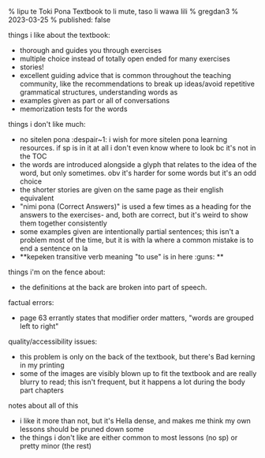 % lipu te Toki Pona Textbook to li mute, taso li wawa lili
% gregdan3
% 2023-03-25
% published: false

things i like about the textbook:

- thorough and guides you through exercises
- multiple choice instead of totally open ended for many exercises
- stories!
- excellent guiding advice that is common throughout the teaching community, like the recommendations to break up ideas/avoid repetitive grammatical structures, understanding words as
- examples given as part or all of conversations
- memorization tests for the words

things i don't like much:

- no sitelen pona :despair~1: i wish for more sitelen pona learning resources. if sp is in it at all i don't even know where to look bc it's not in the TOC
- the words are introduced alongside a glyph that relates to the idea of the word, but only sometimes. obv it's harder for some words but it's an odd choice
- the shorter stories are given on the same page as their english equivalent
- "nimi pona (Correct Answers)" is used a few times as a heading for the answers to the exercises- and, both are correct, but it's weird to show them together consistently
- some examples given are intentionally partial sentences; this isn't a problem most of the time, but it is with la where a common mistake is to end a sentence on la
- **kepeken transitive verb meaning "to use" is in here :guns: **

things i'm on the fence about:

- the definitions at the back are broken into part of speech.

factual errors:

- page 63 errantly states that modifier order matters, "words are grouped left to right"

quality/accessibility issues:

- this problem is only on the back of the textbook, but there's Bad kerning in my printing
- some of the images are visibly blown up to fit the textbook and are really blurry to read; this isn't frequent, but it happens a lot during the body part chapters

notes about all of this

- i like it more than not, but it's Hella dense, and makes me think my own lessons should be pruned down some
- the things i don't like are either common to most lessons (no sp) or pretty minor (the rest)
